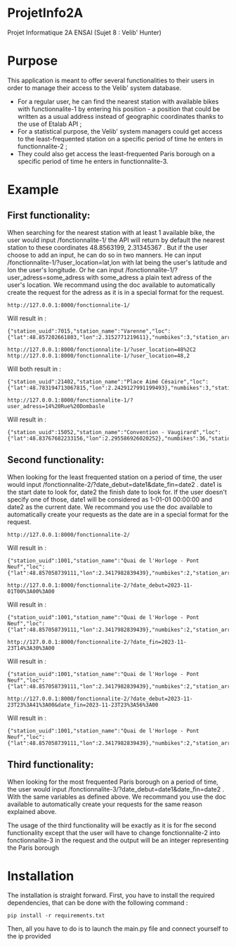 # ProjetInfo2A
Projet Informatique 2A ENSAI (Sujet 8 : Velib' Hunter)

# Purpose
This application is meant to offer several functionalities to their users in order to manage their access to the Velib' system database.

- For a regular user, he can find the nearest station with available bikes with functionnalite-1 by entering his position - a position that could be written as a usual address instead of geographic coordinates thanks to the use of Etalab API ;
- For a statistical purpose, the Velib' system managers could get access to the least-frequented station on a specific period of time he enters in functionnalite-2 ;
- They could also get access the least-frequented Paris borough on a specific period of time he enters in functionnalite-3. 

# Example

## First functionality:
When searching for the nearest station with at least 1 available bike, the user would input /fonctionnalite-1/ the API will return by default the nearest station to these coordinates 48.8563199, 2.31345367 . But if the user choose to add an input, he can do so in two manners. He can input /fonctionnalite-1/?user_location=lat,lon with lat being the user's latitude and lon the user's longitude. Or he can input /fonctionnalite-1/?user_adress=some_adress with some_adress a plain text adress of the user's location. We recommand using the doc available to automatically create the request for the adress as it is in a special format for the request.

```
http://127.0.0.1:8000/fonctionnalite-1/
```
Will result in :
```
{"station_uuid":7015,"station_name":"Varenne","loc":{"lat":48.857202661803,"lon":2.3152771219611},"numbikes":3,"station_arr":7}
```

```
http://127.0.0.1:8000/fonctionnalite-1/?user_location=48%2C2
http://127.0.0.1:8000/fonctionnalite-1/?user_location=48,2
```
Will both result in :
```
{"station_uuid":21402,"station_name":"Place Aimé Césaire","loc":{"lat":48.783194713067815,"lon":2.2429127991199493},"numbikes":3,"station_arr":null}
```
```
http://127.0.0.1:8000/fonctionnalite-1/?user_adress=14%20Rue%20Dombasle
```
Will result in :
```
{"station_uuid":15052,"station_name":"Convention - Vaugirard","loc":{"lat":48.83767682233156,"lon":2.295586926020252},"numbikes":36,"station_arr":15}
```

## Second functionality:
When looking for the least frequented station on a period of time, the user would input /fonctionnalite-2/?date_debut=date1&date_fin=date2 . date1 is the start date to look for, date2 the finish date to look for. If the user doesn't specify one of those, date1 will be considered as 1-01-01 00:00:00 and date2 as the current date. We recommand you use the doc available to automatically create your requests as the date are in a special format for the request.

```
http://127.0.0.1:8000/fonctionnalite-2/
```
Will result in :
```
{"station_uuid":1001,"station_name":"Quai de l'Horloge - Pont Neuf","loc":{"lat":48.857058739111,"lon":2.3417982839439},"numbikes":2,"station_arr":1}
```

```
http://127.0.0.1:8000/fonctionnalite-2/?date_debut=2023-11-01T00%3A00%3A00
```
Will result in :
```
{"station_uuid":1001,"station_name":"Quai de l'Horloge - Pont Neuf","loc":{"lat":48.857058739111,"lon":2.3417982839439},"numbikes":2,"station_arr":1}
```

```
http://127.0.0.1:8000/fonctionnalite-2/?date_fin=2023-11-23T14%3A30%3A00
```
Will result in :
```
{"station_uuid":1001,"station_name":"Quai de l'Horloge - Pont Neuf","loc":{"lat":48.857058739111,"lon":2.3417982839439},"numbikes":2,"station_arr":1}
```

```
http://127.0.0.1:8000/fonctionnalite-2/?date_debut=2023-11-23T23%3A41%3A00&date_fin=2023-11-23T23%3A56%3A00
```
Will result in :
```
{"station_uuid":1001,"station_name":"Quai de l'Horloge - Pont Neuf","loc":{"lat":48.857058739111,"lon":2.3417982839439},"numbikes":2,"station_arr":1}
```

## Third functionality:
When looking for the most frequented Paris borough on a period of time, the user would input /fonctionnalite-3/?date_debut=date1&date_fin=date2 . With the same variables as defined above. We recommand you use the doc available to automatically create your requests for the same reason explained above.

The usage of the third functionality will be exactly as it is for fhe second functionality except that the user will have to change fonctionnalite-2 into fonctionnalite-3 in the request and the output will be an integer representing the Paris borough

# Installation

The installation is straight forward. First, you have to install the required dependencies, that can be done with the following command :
```
pip install -r requirements.txt
```

Then, all you have to do is to launch the main.py file and connect yourself to the ip provided
